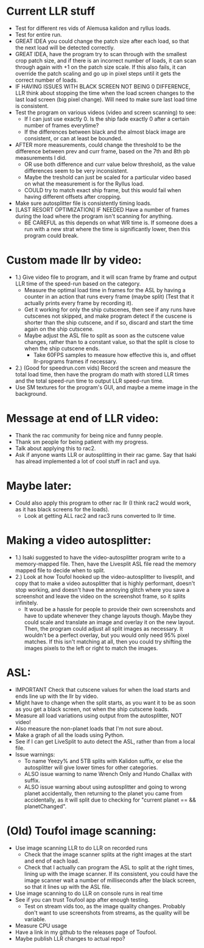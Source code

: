 # Current LLR stuff
- Test for different res vids of Alemusa kalidon and ryllus loads.
- Test for entire run.
- GREAT IDEA you could change the patch size after each load, so that the next load will be detected correctly.
- GREAT IDEA, have the program try to scan through with the smallest crop patch size, and if there is an incorrect number of loads, it can scan through again with +1 on the patch size scale.
If this also fails, it can override the patch scaling and go up in pixel steps until it gets the correct number of loads.
- IF HAVING ISSUES WITH BLACK SCREEN NOT BEING 0 DIFFERENCE, LLR think about stopping the time when the load screen changes to the last load screen (big pixel change). Will need to make sure last load time is consistent.
- Test the program on various videos (video and screen scanning) to see:
    - If I can just use exactly 0. Is the ship fade exactly 0 after a certain number of frames everytime?
    - If the differences between black and the almost black image are consistent, or can at least be bounded.
- AFTER more measurements, could change the threshold to be the difference between prev and curr frame, based on the 7th and 8th pb measurements I did.
    - OR use both difference and curr value below threshold, as the value differences seem to be very inconsistent.
    - Maybe the treshold can just be scaled for a particular video based on what the measurement is for the Ryllus load.
    - COULD try to match exact ship frame, but this would fail when having different offsets after cropping.
- Make sure autosplitter file is consistently timing loads.
- [LAST RESORT OPTIMIZATION] IF NEEDED Have a number of frames during the load where the program isn't scanning for anything.
    - BE CAREFUL as this depends on what WR time is. If someone does a run with a new strat where the time is significantly lower, then this program could break.

# Custom made llr by video:
- 1.) Give video file to program, and it will scan frame by frame and output LLR time of the speed-run based on the category.
    - Measure the optimal load time in frames for the ASL by having a counter in an action that runs every frame (maybe split) (Test that it actually prints every frame by recording it).
    - Get it working for only the ship cutscenes, then see if any runs have cutscenes not skipped, and make program detect if the cuscene is shorter than the ship cutscene, and if so, discard and start the time again on the ship cutscene.
    - Maybe adjust the ASL file to split as soon as the cutscene value changes, rather than to a constant value, so that the split is close to when the ship cutscene ends.
        - Take 60FPS samples to measure how effective this is, and offset llr-programs frames if necessary.
- 2.) (Good for speedrun.com vids) Record the screen and measure the total load time, then have the program do math with stored LLR times and the total speed-run time to output LLR speed-run time.
- Use SM textures for the program's GUI, and maybe a meme image in the background.

# Message at end of LLR video:
- Thank the rac community for being nice and funny people.
- Thank sm people for being patient with my progress.
- Talk about applying this to rac2.
- Ask if anyone wants LLR or autosplitting in their rac game. Say that Isaki has alread implemented a lot of cool stuff in rac1 and uya.

# Maybe later:
- Could also apply this program to other rac llr (I think rac2 would work, as it has black screens for the loads).
    - Look at getting ALL rac2 and rac3 runs converted to llr time.

# Making a video autosplitter:
- 1.) Isaki suggested to have the video-autosplitter program write to a memory-mapped file. Then, have the Livesplit ASL file read the memory mapped file to decide when to split.
- 2.) Look at how Toufol hooked up the video-autosplitter to livesplit, and copy that to make a video autosplitter that is highly performant, doesn't stop working, and doesn't have the annoying glitch where you save a screenshot and leave the video on the screenshot frame, so it splits infinitely.
    - It woud be a hassle for people to provide their own screenshots and have to update whenever they change layouts though. Maybe they could scale and translate an image and overlay it on the new layout. Then, the program could adjust all split images as necessary. It wouldn't be a perfect overlay, but you would only need 95% pixel matches. If this isn't matching at all, then you could try shifting the images pixels to the left or right to match the images.

# ASL:
- IMPORTANT Check that cutscene values for when the load starts and ends line up with the llr by video.
- Might have to change when the split starts, as you want it to be as soon as you get a black screen, not when the ship cutscene loads.
- Measure all load variations using output from the autosplitter, NOT video!
- Also measure the non-planet loads that I'm not sure about.
- Make a graph of all the loads using Python.
- See if I can get LiveSplit to auto detect the ASL, rather than from a local file.
- Issue warnings:
    - To name Yeezy% and 5TB splits with Kalidon suffix, or else the autosplitter will give lower times for other categories.
    - ALSO issue warning to name Wrench Only and Hundo Challax with suffix.
    - ALSO issue warning about using autosplitter and going to wrong planet accidentally, then returning to the planet you came from accidentally, as it will split due to checking for "current planet == && planetChanged".

# (Old) Toufol image scanning:
- Use image scanning LLR to do LLR on recorded runs
    - Check that the image scanner splits at the right images at the start and end of each load.
    - Check that I actually can program the ASL to split at the right times, lining up with the image scanner. If its consistent, you could have the image scanner wait a number of milliseconds after the black screen, so that it lines up with the ASL file.
- Use image scanning to do LLR on console runs in real time
- See if you can trust Toufool app after enough testing.
    - Test on stream vids too, as the image quality changes. Probably don't want to use screenshots from streams, as the quality will be variable.
- Measure CPU usage
- Have a link in my github to the releases page of Toufool.
- Maybe publish LLR changes to actual repo?